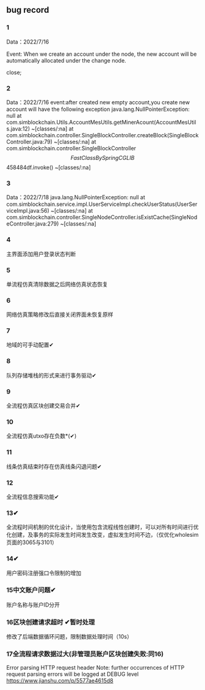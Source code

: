 ## bug record
### 1
Data：2022/7/16

Event: When we create an account under the node, the new account will be automatically allocated under the change node.

close;

### 2 
Data：2022/7/16
event:after created new empty account,you create new account will have the  following exception
    java.lang.NullPointerException: null
	at com.simblockchain.Utils.AccountMesUtils.getMinerAcount(AccountMesUtils.java:12) ~[classes/:na]
	at com.simblockchain.controller.SingleBlockController.createBlock(SingleBlockController.java:79) ~[classes/:na]
	at com.simblockchain.controller.SingleBlockController$$FastClassBySpringCGLIB$$458484df.invoke(<generated>) ~[classes/:na]

### 3
Data：2022/7/18
java.lang.NullPointerException: null
	at com.simblockchain.service.impl.UserServiceImpl.checkUserStatus(UserServiceImpl.java:56) ~[classes/:na]
	at com.simblockchain.controller.SingleNodeController.isExistCache(SingleNodeController.java:279) ~[classes/:na]


### 4
主界面添加用户登录状态判断


### 5
单流程仿真清除数据之后网络仿真状态恢复


### 6
网络仿真策略修改后直接关闭界面未恢复原样


### 7 
地域的可手动配置✔


### 8
队列存储堆栈的形式来进行事务驱动✔

### 9
全流程仿真区块创建交易合并✔

### 10
全流程仿真utxo存在负数*(✔)


### 11
线条仿真结束时存在仿真线条闪退问题✔


### 12
全流程信息搜索功能✔

### 13✔
全流程时间机制的优化设计，当使用包含流程线性创建时，可以对所有时间进行优化创建，及事务的实际发生时间发生改变，虚拟发生时间不边，（仅优化wholesim页面的3065与3101）

### 14✔
用户密码注册强口令限制的增加

### 15中文账户问题✔
账户名称与账户ID分开

### 16区块创建请求超时 ✔暂时处理
修改了后端数据循环问题，限制数据处理时间（10s）

### 17全流程请求数据过大(非管理员账户区块创建失败:同16) 
Error parsing HTTP request header
 Note: further occurrences of HTTP request parsing errors will be logged at DEBUG level
 https://www.jianshu.com/p/5577ae4615d8